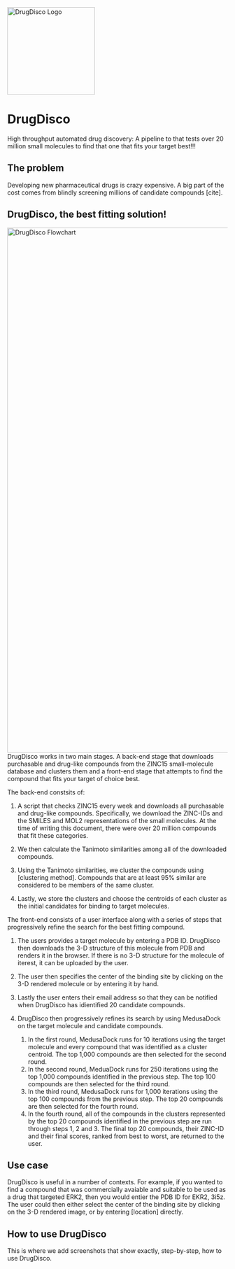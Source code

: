 <img src="https://github.com/NCBI-Hackathons/drugdisco/blob/master/DrugDiscoLogo.png" alt="DrugDisco Logo" width="200">

# DrugDisco
High throughput automated drug discovery: A pipeline to that tests over 20 million small molecules to find that one that fits your target  best!!!

## The problem
Developing new pharmaceutical drugs is crazy expensive. A big part of the cost comes from blindly screening millions of candidate compounds [cite]. 

## DrugDisco, the best fitting solution!

<img src="https://github.com/NCBI-Hackathons/drugdisco/blob/master/flowchart_overview.png" alt="DrugDisco Flowchart" width="1200">
DrugDisco works in two main stages. A back-end stage that downloads purchasable and drug-like compounds from the ZINC15 small-molecule database and clusters them and a front-end stage that attempts to find the compound that fits your target of choice best.

The back-end constsits of:

1. A script that checks ZINC15 every week and downloads all purchasable and drug-like compounds. Specifically, we download the ZINC-IDs and the SMILES and MOL2 representations of the small molecules. At the time of writing this document, there were over 20 million compounds that fit these categories.

2. We then calculate the Tanimoto similarities among all of the downloaded compounds.

3. Using the Tanimoto similarities, we cluster the compounds using [clustering method]. Compounds that are at least 95% similar are considered to be members of the same cluster.

4. Lastly, we store the clusters and choose the centroids of each cluster as the initial candidates for binding to target molecules.

The front-end consists of a user interface along with a series of steps that progressively refine the search for the best fitting compound.

1. The users provides a target molecule by entering a PDB ID. DrugDisco then downloads the 3-D structure of this molecule from PDB and renders it in the browser. If there is no 3-D structure for the molecule of iterest, it can be uploaded by the user.

2. The user then specifies the center of the binding site by clicking on the 3-D rendered molecule or by entering it by hand.

3. Lastly the user enters their email address so that they can be notified when DrugDisco has idientified 20 candidate compounds.

4. DrugDisco then progressively refines its search by using MedusaDock on the target molecule and candidate compounds. 
   1. In the first round, MedusaDock runs for 10 iterations using the target molecule and every compound that was identified as a cluster centroid. The top 1,000 compounds are then selected for the second round.
   2. In the second round, MeduaDock runs for 250 iterations using the top 1,000 compounds identified in the previous step. The top 100 compounds are then selected for the third round.
   3. In the third round, MedusaDock runs for 1,000 iterations using the top 100 compounds from the previous step. The top 20 compounds are then selected for the fourth round.
   4. In the fourth round, all of the compounds in the clusters represented by the top 20 compounds identified in the previous step are run through steps 1, 2 and 3. The final top 20 compounds, their ZINC-ID and their final scores, ranked from best to worst, are returned to the user.

## Use case
DrugDisco is useful in a number of contexts. For example, if you wanted to find a compound that was commercially avaiable and suitable to be used as a drug that targeted ERK2, then you would entier the PDB ID for EKR2, 3i5z. The user could then either select the center of the binding site by clicking on the 3-D rendered image, or by entering [location] directly.

## How to use DrugDisco
This is where we add screenshots that show exactly, step-by-step, how to use DrugDisco.

